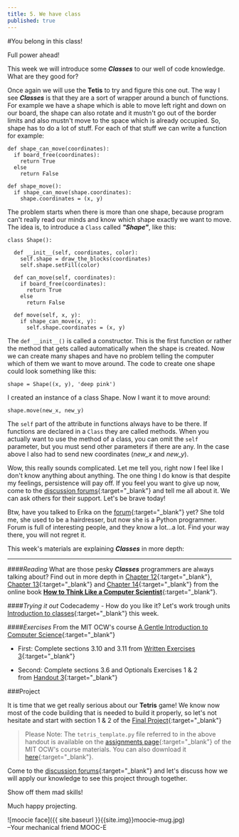 ```yaml
---
title: 5. We have class
published: true
---
```


#You belong in this class!

Full power ahead!

This week we will introduce some ___Classes___ to our well of code knowledge. What are they good for?
 
Once again we will use the __Tetis__ to try and figure this one out. The way I see ___Classes___ is that they are a sort of wrapper around a bunch of functions. For example we have a shape which is able to move left right and down on our board, the shape can also rotate and it mustn't go out of the border limits and also mustn't move to the space which is already occupied. So, shape has to do a lot of stuff. For each of that stuff we can write a function for example:

	def shape_can_move(coordinates):
	  if board_free(coordinates):
	    return True
	  else
	    return False
	    
	def shape_move():
	  if shape_can_move(shape.coordinates):
	    shape.coordinates = (x, y)
	    
The problem starts when there is more than one shape, because program can't really read our minds and know which shape exactly we want to move. The idea is, to introduce a `Class` called ___"Shape"___, like this:

	class Shape():
	
	  def __init__(self, coordinates, color):	    
		self.shape = draw_the_blocks(coordinates)		
		self.shape.setFill(color)
	    
	  def can_move(self, coordinates):
	  	if board_free(coordinates):
	      return True
	    else
	      return False
	      
	  def move(self, x, y):
	    if shape_can_move(x, y):
	      self.shape.coordinates = (x, y)
	      
The `def __init__()` is called a constructor. This is the first function or rather the method that gets called automatically when the shape is created. Now we can create many shapes and have no problem telling the computer which of them we want to move around. The code to create one shape could look something like this:

	shape = Shape((x, y), 'deep pink')

I created an instance of a class Shape. Now I want it to move around:

	shape.move(new_x, new_y)
	
The `self` part of the attribute in functions always have to be there. If functions are declared in a `Class` they are called methods. When you actually want to use the method of a class, you can omit the `self` parameter, but you must send other parameters if there are any. In the case above I also had to send new coordinates (_new_x_ and _new_y_).

Wow, this really sounds complicated. Let me tell you, right now I feel like I don't know anything about anything. The one thing I do know is that despite my feelings, persistence will pay off. If you feel you want to give up now, come to the [discussion forums](http://discourse.p2pu.org/c/gentle-introduction-to-python){:target="_blank"} and tell me all about it. We can ask others for their support. Let's be brave today!

Btw, have you talked to Erika on the [forum](http://discourse.p2pu.org/c/gentle-introduction-to-python){:target="_blank"} yet? She told me, she used to be a hairdresser, but now she is a Python programmer. Forum is full of interesting people, and they know a lot...a lot. Find your way there, you will not regret it.

This week's materials are explaining ___Classes___ in more depth:

---

####_Reading_
What are those pesky ___Classes___ programmers are always talking about? Find out in more depth in [Chapter 12](http://www.greenteapress.com/thinkpython/thinkCSpy/html/chap12.html){:target="_blank"}, [Chapter 13](http://www.greenteapress.com/thinkpython/thinkCSpy/html/chap13.html){:target="_blank"} and [Chapter 14](http://www.greenteapress.com/thinkpython/thinkCSpy/html/chap14.html){:target="_blank"} from the online book [__How to Think Like a Computer Scientist__](http://www.greenteapress.com/thinkpython/thinkCSpy/html/index.html){:target="_blank"}.
	
####_Trying it out_
Codecademy - How do you like it? Let's work trough units [Introduction to classes](http://www.codecademy.com/tracks/python){:target="_blank"} this week.


####_Exercises_
From the MIT OCW's course [A Gentle Introduction to Computer Science](http://ocw.mit.edu/courses/electrical-engineering-and-computer-science/6-189-a-gentle-introduction-to-programming-using-python-january-iap-2011){:target="_blank"}

* First: Complete sections 3.10 and 3.11 from [Written Exercises 3](http://ocw.mit.edu/courses/electrical-engineering-and-computer-science/6-189-a-gentle-introduction-to-programming-using-python-january-iap-2011/assignments/MIT6_189IAP11_hw3_written.pdf){:target="_blank"}
 
* Second: Complete sections 3.6 and Optionals Exercises 1 &amp; 2 from [Handout 3](http://ocw.mit.edu/courses/electrical-engineering-and-computer-science/6-189-a-gentle-introduction-to-programming-using-python-january-iap-2011/assignments/MIT6_189IAP11_hw3.pdf){:target="_blank"}

###Project

It is time that we get really serious about our __Tetris__ game! 
We know now most of the code building that is needed to build it properly, so let's not hesitate and start with section 1 & 2 of the [Final Project](http://ocw.mit.edu/courses/electrical-engineering-and-computer-science/6-189-a-gentle-introduction-to-programming-using-python-january-iap-2011/assignments/MIT6_189IAP11_final_proj.pdf){:target="_blank"}

> Please Note: The `tetris_template.py` file referred to in the above handout is available on the [assignments page](http://ocw.mit.edu/courses/electrical-engineering-and-computer-science/6-189-a-gentle-introduction-to-programming-using-python-january-iap-2011/assignments){:target="_blank"} of the MIT OCW's course materials. You can also download it [here](http://ocw.mit.edu/courses/electrical-engineering-and-computer-science/6-189-a-gentle-introduction-to-programming-using-python-january-iap-2011/assignments/tetris_template.py){:target="_blank"}.  

Come to the [discussion forums](http://discourse.p2pu.org/c/gentle-introduction-to-python){:target="_blank"} and let's discuss how we will apply our knowledge to see this project through together.
 

Show off them mad skills!

Much happy projecting.

![moocie face]({{ site.baseurl }}{{site.img}}moocie-mug.jpg)  
–Your mechanical friend MOOC-E
